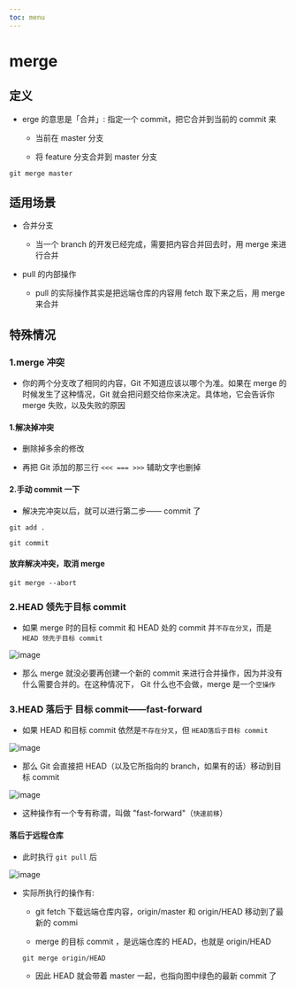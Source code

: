 ```yaml
---
toc: menu
---
```


# merge

## 定义

- erge 的意思是「合并」: 指定一个 commit，把它合并到当前的 commit 来

  - 当前在 master 分支

  - 将 feature 分支合并到 master 分支

```
git merge master
```

## 适用场景

- 合并分支

  - 当一个 branch 的开发已经完成，需要把内容合并回去时，用 merge 来进行合并

- pull 的内部操作

  - pull 的实际操作其实是把远端仓库的内容用 fetch 取下来之后，用 merge 来合并

## 特殊情况

### 1.merge 冲突

- 你的两个分支改了相同的内容，Git 不知道应该以哪个为准。如果在 merge 的时候发生了这种情况，Git 就会把问题交给你来决定。具体地，它会告诉你 merge 失败，以及失败的原因

#### 1.解决掉冲突

- 删除掉多余的修改

- 再把 Git 添加的那三行 `<<< === >>>` 辅助文字也删掉

#### 2.手动 commit 一下

- 解决完冲突以后，就可以进行第二步—— commit 了

```
git add .

git commit
```

#### 放弃解决冲突，取消 merge

```
git merge --abort
```

### 2.HEAD 领先于目标 commit

- 如果 merge 时的目标 commit 和 HEAD 处的 commit 并`不存在分叉`，而是 `HEAD 领先于目标 commit`

![image](images/git/4.png)

- 那么 merge 就没必要再创建一个新的 commit 来进行合并操作，因为并没有什么需要合并的。在这种情况下， Git 什么也不会做，merge 是一个`空操作`

### 3.HEAD 落后于 目标 commit——fast-forward

- 如果 HEAD 和目标 commit 依然是`不存在分叉`，但 `HEAD落后于目标 commit`

![image](images/git/5.png)

- 那么 Git 会直接把 HEAD（以及它所指向的 branch，如果有的话）移动到目标 commit

![image](images/git/6.png)

- 这种操作有一个专有称谓，叫做 "fast-forward"（`快速前移`）

#### 落后于远程仓库

- 此时执行 `git pull` 后

![image](images/git/7.png)

- 实际所执行的操作有:

  - git fetch 下载远端仓库内容，origin/master 和 origin/HEAD 移动到了最新的 commi

  - merge 的目标 commit ，是远端仓库的 HEAD，也就是 origin/HEAD

  ```
  git merge origin/HEAD
  ```

  - 因此 HEAD 就会带着 master 一起，也指向图中绿色的最新 commit 了
